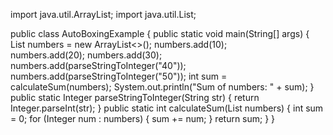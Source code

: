 import java.util.ArrayList;
import java.util.List;

public class AutoBoxingExample {
    public static void main(String[] args) {
        List<Integer> numbers = new ArrayList<>();
        numbers.add(10);  
        numbers.add(20);
        numbers.add(30);
        numbers.add(parseStringToInteger("40"));
        numbers.add(parseStringToInteger("50"));
        int sum = calculateSum(numbers);
        System.out.println("Sum of numbers: " + sum);
    }
    public static Integer parseStringToInteger(String str) {
        return Integer.parseInt(str); 
    }
    public static int calculateSum(List<Integer> numbers) {
        int sum = 0;
        for (Integer num : numbers) {
            sum += num; 
        }
        return sum;
    }
}


